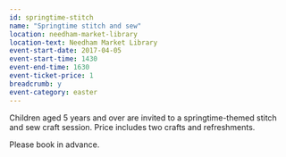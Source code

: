 ```yaml
---
id: springtime-stitch
name: "Springtime stitch and sew"
location: needham-market-library
location-text: Needham Market Library
event-start-date: 2017-04-05
event-start-time: 1430
event-end-time: 1630
event-ticket-price: 1
breadcrumb: y
event-category: easter
---
```


Children aged 5 years and over are invited to a springtime-themed stitch and sew craft session. Price includes two crafts and refreshments.

Please book in advance.

